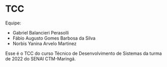 # TCC
Equipe:
- Gabriel Balancieri Perasolli  
- Fábio Augusto Gomes Barbosa da Silva
- Norbis Yanina Arvelo Martinez

Esse é o TCC do curso Técnico de Desenvolvimento de Sistemas da turma de 2022 do SENAI CTM-Maringá.
